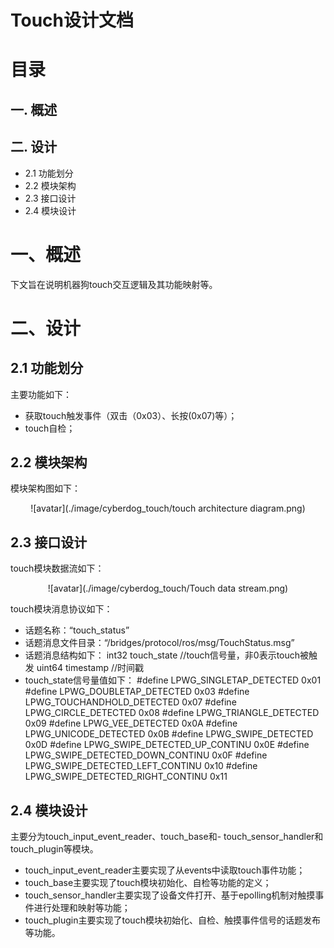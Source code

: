 # Touch设计文档
# 目录
## 一. 概述
## 二. 设计
- 2.1 功能划分
- 2.2 模块架构
- 2.3 接口设计
- 2.4 模块设计
# 一、概述
下文旨在说明机器狗touch交互逻辑及其功能映射等。
# 二、设计
## 2.1 功能划分
主要功能如下：
- 获取touch触发事件（双击（0x03）、长按(0x07)等）；
- touch自检；
## 2.2 模块架构
模块架构图如下：

<center>

 ![avatar](./image/cyberdog_touch/touch architecture diagram.png)

</center>

## 2.3 接口设计
touch模块数据流如下：

<center>

 ![avatar](./image/cyberdog_touch/Touch data stream.png)

</center>

touch模块消息协议如下：

- 话题名称：“touch_status”
- 话题消息文件目录：“/bridges/protocol/ros/msg/TouchStatus.msg”
- 话题消息结构如下：
    int32 touch_state    //touch信号量，非0表示touch被触发
    uint64 timestamp     //时间戳
- touch_state信号量值如下：
    #define LPWG_SINGLETAP_DETECTED                      0x01
    #define LPWG_DOUBLETAP_DETECTED                      0x03
    #define LPWG_TOUCHANDHOLD_DETECTED                   0x07
    #define LPWG_CIRCLE_DETECTED                         0x08
    #define LPWG_TRIANGLE_DETECTED                       0x09
    #define LPWG_VEE_DETECTED                            0x0A
    #define LPWG_UNICODE_DETECTED                        0x0B
    #define LPWG_SWIPE_DETECTED                          0x0D
    #define LPWG_SWIPE_DETECTED_UP_CONTINU               0x0E
    #define LPWG_SWIPE_DETECTED_DOWN_CONTINU             0x0F
    #define LPWG_SWIPE_DETECTED_LEFT_CONTINU             0x10
    #define LPWG_SWIPE_DETECTED_RIGHT_CONTINU            0x11
## 2.4 模块设计
主要分为touch_input_event_reader、touch_base和- touch_sensor_handler和touch_plugin等模块。
- touch_input_event_reader主要实现了从events中读取touch事件功能；
- touch_base主要实现了touch模块初始化、自检等功能的定义；
- touch_sensor_handler主要实现了设备文件打开、基于epolling机制对触摸事件进行处理和映射等功能；
- touch_plugin主要实现了touch模块初始化、自检、触摸事件信号的话题发布等功能。
